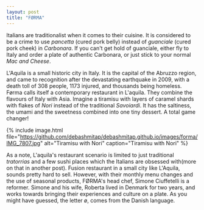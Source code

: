 ```yaml
---
layout: post
title: "FØRMA"
---
```


Italians are traditionalist when it comes to their cuisine. It is considered to be a crime to use *pancetta* (cured pork belly) instead of *guanciale* (cured pork cheek)
in *Carbonara*. If you can't get hold of guanciale, either fly to Italy and order a plate of authentic Carbonara, or just stick to your normal *Mac and Cheese*.

L'Aquila is a small historic city in Italy. It is the capital of the Abruzzo region, and came to recognition after the devastating earthquake in 2009, 
with a death toll of 308 people, 1173 injured, and thousands being homeless.
Førma calls itself a contemporary restaurant in L'aquila. They combine the flavours of Italy with Asia. Imagine a tiramisu with layers of caramel shards with flakes of *Nori* instead of the traditional *Savoiardi*. It has the saltiness, the umami and the sweetness combined into one tiny dessert. A total game changer!

{% 
include image.html 
file="https://github.com/debashmitap/debashmitap.github.io/images/forma/IMG_7807.jpg" 
alt="Tiramisu with Nori" 
caption="Tiramisu with Nori" 
%}

As a note, L'aquila's restaurant scenario is limited to just traditional *tratorrias* and a few sushi places which the Italians are obsessed with(more on that in another post).
Fusion restaurant in a small city like L'Aquila, sounds pretty hard to sell. 
However, with their monthly menu changes and the use of seasonal products, FØRMA's head chef, Simone Ciuffetelli is a reformer. Simone and his wife, Roberta lived in Denmark for two years,
and works towards bringing their experiences and culture on a plate. As you might have guessed, the letter ø, comes from the Danish language. 

